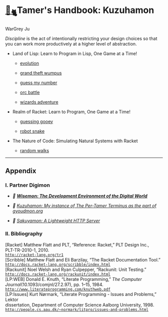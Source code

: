 # [🏡](http://gyoudmon.org/~wargrey:kuzuhamon)[<sub>🐈</sub>](http://gyoudmon.org/~wargrey:wisemon)Tamer's Handbook: Kuzuhamon

WarGrey Ju

_Discipline_ is the act of intentionally restricting your design choices
so that you can work more productively at a higher level of abstraction.

* Land of Lisp: Learn to Program in Lisp, One Game at a Time!

  * [evolution](village/land-of-lisp/evolution.rkt)

  * [grand theft wumpus](village/land-of-lisp/grand-theft-wumpus.rkt)

  * [guess my number](village/land-of-lisp/guess-my-number.rkt)

  * [orc battle](village/land-of-lisp/orc-battle.rkt)

  * [wizards adventure](village/land-of-lisp/wizards-adventure.rkt)

* Realm of Racket: Learn to Program, One Game at a Time!

  * [guessing gooey](village/realm-of-racket/guessing-gooey.rkt)

  * [robot snake](village/realm-of-racket/robot-snake.rkt)

* The Nature of Code: Simulating Natural Systems with Racket

  * [random walks](village/the-nature-of-code/random-walks.rkt)

---

## Appendix

### I. Partner Digimon

* _🐾 [**Wisemon: The Development Environment of the Digital
  World**](http://gyoudmon.org/~wargrey:wisemon)_

* _🐾 [Kuzuhamon: My instance of The Per-Tamer Terminus as the part of
  gyoudmon.org](http://gyoudmon.org/~wargrey:kuzuhamon)_

* _🐾 [Sakuyamon: A Lightweight HTTP
  Server](http://gyoudmon.org/~wargrey:sakuyamon)_

### II. Bibliography

\[Racket\]    Matthew Flatt and PLT, “Reference: Racket,” PLT Design Inc.,                                                                          
              PLT-TR-2010-1, 2010.                                                                                                                  
              [`http://racket-lang.org/tr1`](http://racket-lang.org/tr1)                                                                            
\[Scribble\]  Matthew Flatt and Eli Barzilay, “The Racket Documentation Tool.”                                                                      
              [`http://docs.racket-lang.org/scribble/index.html`](http://docs.racket-lang.org/scribble/index.html)                                  
\[Rackunit\]  Noel Welsh and Ryan Culpepper, “Rackunit: Unit Testing.”                                                                              
              [`http://docs.racket-lang.org/rackunit/index.html`](http://docs.racket-lang.org/rackunit/index.html)                                  
\[LP:WEB\]    Donald E. Knuth, “Literate Programming,” _The Computer                                                                                
              Journal_\(10.1093/comjnl/27.2.97\), pp. 1–15, 1984.                                                                                   
              [`http://www.literateprogramming.com/knuthweb.pdf`](http://www.literateprogramming.com/knuthweb.pdf)                                  
\[LP:Issues\] Kurt Nørmark, “Literate Programming - Issues and Problems,” Lektor                                                                    
              dissertation, Department of Computer Science Aalborg University, 1998.                                                                
              [`http://people.cs.aau.dk/~normark/litpro/issues-and-problems.html`](http://people.cs.aau.dk/~normark/litpro/issues-and-problems.html)
